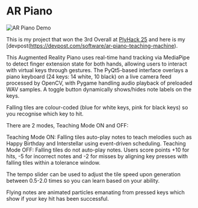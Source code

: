 # AR Piano

![AR Piano Demo](ScreenRecording2025-01-26111222-ezgif.com-optimize%20(1)-min.gif)

This is my project that won the 3rd Overall at [PlyHack 25](https://allhackathons.com/hackathon/plymhack/) and here is my [devpost(https://devpost.com/software/ar-piano-teaching-machine).

This Augmented Reality Piano uses real-time hand tracking via MediaPipe to detect finger extension state for both hands, allowing users to interact with virtual keys through gestures. The PyQt5-based interface overlays a piano keyboard (24 keys: 14 white, 10 black) on a live camera feed processed by OpenCV, with Pygame handling audio playback of preloaded WAV samples. A toggle button dynamically shows/hides note labels on the keys.

Falling tiles are colour-coded (blue for white keys, pink for black keys) so you recognise which key to hit.

There are 2 modes, Teaching Mode ON and OFF:

Teaching Mode ON: Falling tiles auto-play notes to teach melodies such as Happy Birthday and Interstellar using event-driven scheduling.
Teaching Mode OFF: Falling tiles do not auto-play notes. Users score points +10 for hits, -5 for incorrect notes and -2 for misses by aligning key presses with falling tiles within a tolerance window.

The tempo slider can be used to adjust the tile speed upon generation between 0.5-2.0 times so you can learn based on your ability.

Flying notes are animated particles emanating from pressed keys which show if your key hit has been successful.

